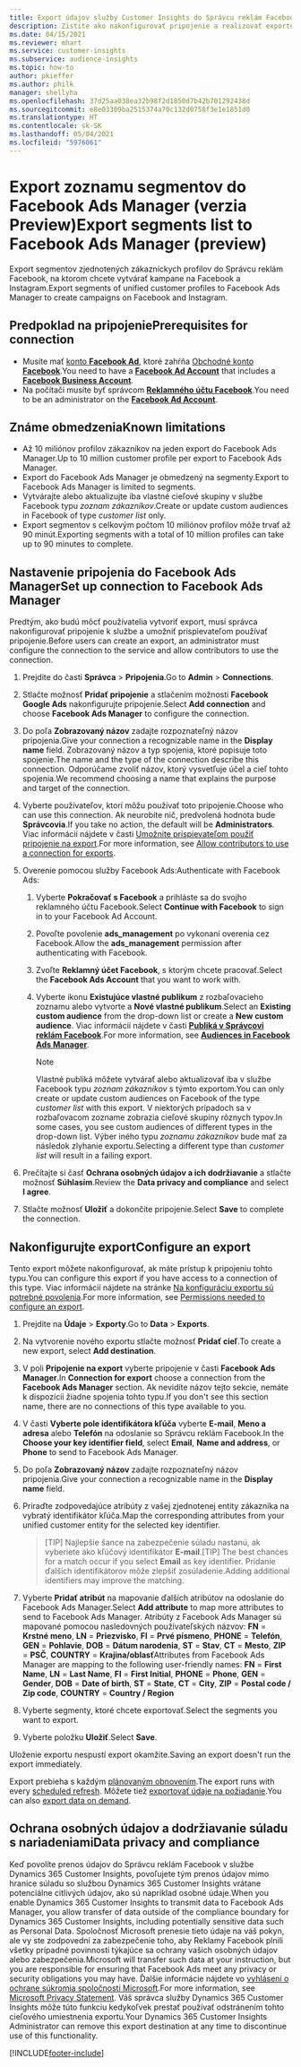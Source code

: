```yaml
---
title: Export údajov služby Customer Insights do Správcu reklám Facebook
description: Zistite ako nakonfigurovať pripojenie a realizovať exportovanie do Facebook Ads Manager.
ms.date: 04/15/2021
ms.reviewer: mhart
ms.service: customer-insights
ms.subservice: audience-insights
ms.topic: how-to
author: pkieffer
ms.author: philk
manager: shellyha
ms.openlocfilehash: 37d25aa038ea32b98f2d1850d7b42b701292438d
ms.sourcegitcommit: e8e03309ba2515374a70c132d0758f3e1e1851d0
ms.translationtype: HT
ms.contentlocale: sk-SK
ms.lasthandoff: 05/04/2021
ms.locfileid: "5976061"
---
```

# <a name="export-segments-list-to-facebook-ads-manager-preview"></a><span data-ttu-id="8036d-103">Export zoznamu segmentov do Facebook Ads Manager (verzia Preview)</span><span class="sxs-lookup"><span data-stu-id="8036d-103">Export segments list to Facebook Ads Manager (preview)</span></span>

<span data-ttu-id="8036d-104">Export segmentov zjednotených zákazníckych profilov do Správcu reklám Facebook, na ktorom chcete vytvárať kampane na Facebook a Instagram.</span><span class="sxs-lookup"><span data-stu-id="8036d-104">Export segments of unified customer profiles to Facebook Ads Manager to create campaigns on Facebook and Instagram.</span></span>

## <a name="prerequisites-for-connection"></a><span data-ttu-id="8036d-105">Predpoklad na pripojenie</span><span class="sxs-lookup"><span data-stu-id="8036d-105">Prerequisites for connection</span></span>

- <span data-ttu-id="8036d-106">Musíte mať [konto **Facebook Ad**](https://www.facebook.com/business/learn/lessons/step-by-step-ads-manager-account), ktoré zahŕňa [Obchodné konto **Facebook**](https://business.facebook.com/).</span><span class="sxs-lookup"><span data-stu-id="8036d-106">You need to have a [**Facebook Ad Account**](https://www.facebook.com/business/learn/lessons/step-by-step-ads-manager-account) that includes a [**Facebook Business Account**](https://business.facebook.com/).</span></span>
- <span data-ttu-id="8036d-107">Na počítači musíte byť správcom [**Reklamného účtu Facebook**](https://www.facebook.com/business/learn/lessons/step-by-step-ads-manager-account).</span><span class="sxs-lookup"><span data-stu-id="8036d-107">You need to be an administrator on the [**Facebook Ad Account**](https://www.facebook.com/business/learn/lessons/step-by-step-ads-manager-account).</span></span>

## <a name="known-limitations"></a><span data-ttu-id="8036d-108">Známe obmedzenia</span><span class="sxs-lookup"><span data-stu-id="8036d-108">Known limitations</span></span>

- <span data-ttu-id="8036d-109">Až 10 miliónov profilov zákazníkov na jeden export do Facebook Ads Manager.</span><span class="sxs-lookup"><span data-stu-id="8036d-109">Up to 10 million customer profile per export to Facebook Ads Manager.</span></span>
- <span data-ttu-id="8036d-110">Export do Facebook Ads Manager je obmedzený na segmenty.</span><span class="sxs-lookup"><span data-stu-id="8036d-110">Export to Facebook Ads Manager is limited to segments.</span></span>
- <span data-ttu-id="8036d-111">Vytvárajte alebo aktualizujte iba vlastné cieľové skupiny v službe Facebook typu *zoznam zákazníkov*.</span><span class="sxs-lookup"><span data-stu-id="8036d-111">Create or update custom audiences in Facebook of type *customer list* only.</span></span>
- <span data-ttu-id="8036d-112">Export segmentov s celkovým počtom 10 miliónov profilov môže trvať až 90 minút.</span><span class="sxs-lookup"><span data-stu-id="8036d-112">Exporting segments with a total of 10 million profiles can take up to 90 minutes to complete.</span></span>

## <a name="set-up-connection-to-facebook-ads-manager"></a><span data-ttu-id="8036d-113">Nastavenie pripojenia do Facebook Ads Manager</span><span class="sxs-lookup"><span data-stu-id="8036d-113">Set up connection to Facebook Ads Manager</span></span>

<span data-ttu-id="8036d-114">Predtým, ako budú môcť používatelia vytvoriť export, musí správca nakonfigurovať pripojenie k službe a umožniť prispievateľom používať pripojenie.</span><span class="sxs-lookup"><span data-stu-id="8036d-114">Before users can create an export, an administrator must configure the connection to the service and allow contributors to use the connection.</span></span>

1. <span data-ttu-id="8036d-115">Prejdite do časti **Správca** > **Pripojenia**.</span><span class="sxs-lookup"><span data-stu-id="8036d-115">Go to **Admin** > **Connections**.</span></span>

1. <span data-ttu-id="8036d-116">Stlačte možnosť **Pridať pripojenie** a stlačením možnosti **Facebook Google Ads** nakonfigurujte pripojenie.</span><span class="sxs-lookup"><span data-stu-id="8036d-116">Select **Add connection** and choose **Facebook Ads Manager** to configure the connection.</span></span>

1. <span data-ttu-id="8036d-117">Do poľa **Zobrazovaný názov** zadajte rozpoznateľný názov pripojenia.</span><span class="sxs-lookup"><span data-stu-id="8036d-117">Give your connection a recognizable name in the **Display name** field.</span></span> <span data-ttu-id="8036d-118">Zobrazovaný názov a typ spojenia, ktoré popisuje toto spojenie.</span><span class="sxs-lookup"><span data-stu-id="8036d-118">The name and the type of the connection describe this connection.</span></span> <span data-ttu-id="8036d-119">Odporúčame zvoliť názov, ktorý vysvetľuje účel a cieľ tohto spojenia.</span><span class="sxs-lookup"><span data-stu-id="8036d-119">We recommend choosing a name that explains the purpose and target of the connection.</span></span>

1. <span data-ttu-id="8036d-120">Vyberte používateľov, ktorí môžu používať toto pripojenie.</span><span class="sxs-lookup"><span data-stu-id="8036d-120">Choose who can use this connection.</span></span> <span data-ttu-id="8036d-121">Ak neurobíte nič, predvolená hodnota bude **Správcovia**.</span><span class="sxs-lookup"><span data-stu-id="8036d-121">If you take no action, the default will be **Administrators**.</span></span> <span data-ttu-id="8036d-122">Viac informácií nájdete v časti [Umožnite prispievateľom použiť pripojenie na export](connections.md#allow-contributors-to-use-a-connection-for-exports).</span><span class="sxs-lookup"><span data-stu-id="8036d-122">For more information, see [Allow contributors to use a connection for exports](connections.md#allow-contributors-to-use-a-connection-for-exports).</span></span>

1. <span data-ttu-id="8036d-123">Overenie pomocou služby Facebook Ads:</span><span class="sxs-lookup"><span data-stu-id="8036d-123">Authenticate with Facebook Ads:</span></span> 

   1. <span data-ttu-id="8036d-124">Vyberte **Pokračovať s Facebook** a prihláste sa do svojho reklamného účtu Facebook.</span><span class="sxs-lookup"><span data-stu-id="8036d-124">Select **Continue with Facebook** to sign in to your Facebook Ad Account.</span></span>

   1. <span data-ttu-id="8036d-125">Povoľte povolenie **ads_management** po vykonaní overenia cez Facebook.</span><span class="sxs-lookup"><span data-stu-id="8036d-125">Allow the **ads_management** permission after authenticating with Facebook.</span></span>

   1. <span data-ttu-id="8036d-126">Zvoľte **Reklamný účet Facebook**, s ktorým chcete pracovať.</span><span class="sxs-lookup"><span data-stu-id="8036d-126">Select the **Facebook Ads Account** that you want to work with.</span></span>

   1. <span data-ttu-id="8036d-127">Vyberte ikonu **Existujúce vlastné publikum** z rozbaľovacieho zoznamu alebo vytvorte a **Nové vlastné publikum**.</span><span class="sxs-lookup"><span data-stu-id="8036d-127">Select an **Existing custom audience** from the drop-down list or create a **New custom audience**.</span></span> <span data-ttu-id="8036d-128">Viac informácií nájdete v časti [**Publiká v Správcovi reklám Facebook**](https://www.facebook.com/business/help/744354708981227?id=2469097953376494).</span><span class="sxs-lookup"><span data-stu-id="8036d-128">For more information, see [**Audiences in Facebook Ads Manager**](https://www.facebook.com/business/help/744354708981227?id=2469097953376494).</span></span>
      > [!NOTE]
      > <span data-ttu-id="8036d-129">Vlastné publiká môžete vytvárať alebo aktualizovať iba v službe Facebook typu *zoznam zákazníkov* s týmto exportom.</span><span class="sxs-lookup"><span data-stu-id="8036d-129">You can only create or update custom audiences on Facebook of the type *customer list* with this export.</span></span> <span data-ttu-id="8036d-130">V niektorých prípadoch sa v rozbaľovacom zozname zobrazia cieľové skupiny rôznych typov.</span><span class="sxs-lookup"><span data-stu-id="8036d-130">In some cases, you see custom audiences of different types in the drop-down list.</span></span> <span data-ttu-id="8036d-131">Výber iného typu *zoznamu zákazníkov* bude mať za následok zlyhanie exportu.</span><span class="sxs-lookup"><span data-stu-id="8036d-131">Selecting a different type than *customer list* will result in a failing export.</span></span> 

1. <span data-ttu-id="8036d-132">Prečítajte si časť **Ochrana osobných údajov a ich dodržiavanie** a stlačte možnosť **Súhlasím**.</span><span class="sxs-lookup"><span data-stu-id="8036d-132">Review the **Data privacy and compliance** and select **I agree**.</span></span>

1. <span data-ttu-id="8036d-133">Stlačte možnosť **Uložiť** a dokončite pripojenie.</span><span class="sxs-lookup"><span data-stu-id="8036d-133">Select **Save** to complete the connection.</span></span>

## <a name="configure-an-export"></a><span data-ttu-id="8036d-134">Nakonfigurujte export</span><span class="sxs-lookup"><span data-stu-id="8036d-134">Configure an export</span></span>

<span data-ttu-id="8036d-135">Tento export môžete nakonfigurovať, ak máte prístup k pripojeniu tohto typu.</span><span class="sxs-lookup"><span data-stu-id="8036d-135">You can configure this export if you have access to a connection of this type.</span></span> <span data-ttu-id="8036d-136">Viac informácií nájdete na stránke [Na konfiguráciu exportu sú potrebné povolenia](export-destinations.md#set-up-a-new-export).</span><span class="sxs-lookup"><span data-stu-id="8036d-136">For more information, see [Permissions needed to configure an export](export-destinations.md#set-up-a-new-export).</span></span>

1. <span data-ttu-id="8036d-137">Prejdite na **Údaje** > **Exporty**.</span><span class="sxs-lookup"><span data-stu-id="8036d-137">Go to **Data** > **Exports**.</span></span>

1. <span data-ttu-id="8036d-138">Na vytvorenie nového exportu stlačte možnosť **Pridať cieľ**.</span><span class="sxs-lookup"><span data-stu-id="8036d-138">To create a new export, select **Add destination**.</span></span> 

1. <span data-ttu-id="8036d-139">V poli **Pripojenie na export** vyberte pripojenie v časti **Facebook Ads Manager**.</span><span class="sxs-lookup"><span data-stu-id="8036d-139">In **Connection for export** choose a connection from the **Facebook Ads Manager** section.</span></span> <span data-ttu-id="8036d-140">Ak nevidíte názov tejto sekcie, nemáte k dispozícii žiadne spojenia tohto typu.</span><span class="sxs-lookup"><span data-stu-id="8036d-140">If you don't see this section name, there are no connections of this type available to you.</span></span>

1. <span data-ttu-id="8036d-141">V časti **Vyberte pole identifikátora kľúča** vyberte **E-mail**, **Meno a adresa** alebo **Telefón** na odoslanie so Správcu reklám Facebook.</span><span class="sxs-lookup"><span data-stu-id="8036d-141">In the **Choose your key identifier field**, select **Email**, **Name and address**, or **Phone** to send to Facebook Ads Manager.</span></span> 

1. <span data-ttu-id="8036d-142">Do poľa **Zobrazovaný názov** zadajte rozpoznateľný názov pripojenia.</span><span class="sxs-lookup"><span data-stu-id="8036d-142">Give your connection a recognizable name in the **Display name** field.</span></span>

1. <span data-ttu-id="8036d-143">Priraďte zodpovedajúce atribúty z vašej zjednotenej entity zákazníka na vybratý identifikátor kľúča.</span><span class="sxs-lookup"><span data-stu-id="8036d-143">Map the corresponding attributes from your unified customer entity for the selected key identifier.</span></span>
   > <span data-ttu-id="8036d-144">[TIP] Najlepšie šance na zabezpečenie súladu nastanú, ak vyberiete ako kľúčový identifikátor **E-mail**.</span><span class="sxs-lookup"><span data-stu-id="8036d-144">[TIP] The best chances for a match occur if you select **Email** as key identifier.</span></span> <span data-ttu-id="8036d-145">Pridanie ďalších identifikátorov môže zlepšiť zosúladenie.</span><span class="sxs-lookup"><span data-stu-id="8036d-145">Adding additional identifiers may improve the matching.</span></span>

1. <span data-ttu-id="8036d-146">Vyberte **Pridať atribút** na mapovanie ďalších atribútov na odoslanie do Facebook Ads Manager.</span><span class="sxs-lookup"><span data-stu-id="8036d-146">Select **Add attribute** to map more attributes to send to Facebook Ads Manager.</span></span> <span data-ttu-id="8036d-147">Atribúty z Facebook Ads Manager sú mapované pomocou nasledovných používateľských názvov: **FN** = **Krstné meno**, **LN** = **Priezvisko**, **FI** = **Prvé písmeno**, **PHONE** = **Telefón**, **GEN** = **Pohlavie**, **DOB** = **Dátum narodenia**, **ST** = **Stav**, **CT** = **Mesto**, **ZIP** = **PSČ**, **COUNTRY** = **Krajina/oblasť**</span><span class="sxs-lookup"><span data-stu-id="8036d-147">Attributes from Facebook Ads Manager are mapping to the following user-friendly names: **FN** = **First Name**, **LN** = **Last Name**, **FI** = **First Initial**, **PHONE** = **Phone**, **GEN** = **Gender**, **DOB** = **Date of birth**, **ST** = **State**, **CT** = **City**, **ZIP** = **Postal code / Zip code**, **COUNTRY** = **Country / Region**</span></span>

1. <span data-ttu-id="8036d-148">Vyberte segmenty, ktoré chcete exportovať.</span><span class="sxs-lookup"><span data-stu-id="8036d-148">Select the segments you want to export.</span></span>

1. <span data-ttu-id="8036d-149">Vyberte položku **Uložiť**.</span><span class="sxs-lookup"><span data-stu-id="8036d-149">Select **Save**.</span></span>

<span data-ttu-id="8036d-150">Uloženie exportu nespustí export okamžite.</span><span class="sxs-lookup"><span data-stu-id="8036d-150">Saving an export doesn't run the export immediately.</span></span>

<span data-ttu-id="8036d-151">Export prebieha s každým [plánovaným obnovením](system.md#schedule-tab).</span><span class="sxs-lookup"><span data-stu-id="8036d-151">The export runs with every [scheduled refresh](system.md#schedule-tab).</span></span> <span data-ttu-id="8036d-152">Môžete tiež [exportovať údaje na požiadanie](export-destinations.md#run-exports-on-demand).</span><span class="sxs-lookup"><span data-stu-id="8036d-152">You can also [export data on demand](export-destinations.md#run-exports-on-demand).</span></span> 

## <a name="data-privacy-and-compliance"></a><span data-ttu-id="8036d-153">Ochrana osobných údajov a dodržiavanie súladu s nariadeniami</span><span class="sxs-lookup"><span data-stu-id="8036d-153">Data privacy and compliance</span></span>

<span data-ttu-id="8036d-154">Keď povolíte prenos údajov do Správcu reklám Facebook v službe Dynamics 365 Customer Insights, povoľujete tým prenos údajov mimo hranice súladu so službou Dynamics 365 Customer Insights vrátane potenciálne citlivých údajov, ako sú napríklad osobné údaje.</span><span class="sxs-lookup"><span data-stu-id="8036d-154">When you enable Dynamics 365 Customer Insights to transmit data to Facebook Ads Manager, you allow transfer of data outside of the compliance boundary for Dynamics 365 Customer Insights, including potentially sensitive data such as Personal Data.</span></span> <span data-ttu-id="8036d-155">Spoločnosť Microsoft prenesie tieto údaje na váš pokyn, ale vy ste zodpovední za zabezpečenie toho, aby Reklamy Facebook plnili všetky prípadné povinnosti týkajúce sa ochrany vašich osobných údajov alebo zabezpečenia.</span><span class="sxs-lookup"><span data-stu-id="8036d-155">Microsoft will transfer such data at your instruction, but you are responsible for ensuring that Facebook Ads meet any privacy or security obligations you may have.</span></span> <span data-ttu-id="8036d-156">Ďalšie informácie nájdete vo [vyhlásení o ochrane súkromia spoločnosti Microsoft](https://go.microsoft.com/fwlink/?linkid=396732).</span><span class="sxs-lookup"><span data-stu-id="8036d-156">For more information, see [Microsoft Privacy Statement](https://go.microsoft.com/fwlink/?linkid=396732).</span></span>
<span data-ttu-id="8036d-157">Váš správca služby Dynamics 365 Customer Insights môže túto funkciu kedykoľvek prestať používať odstránením tohto cieľového umiestnenia exportu.</span><span class="sxs-lookup"><span data-stu-id="8036d-157">Your Dynamics 365 Customer Insights Administrator can remove this export destination at any time to discontinue use of this functionality.</span></span>


[!INCLUDE[footer-include](../includes/footer-banner.md)]
